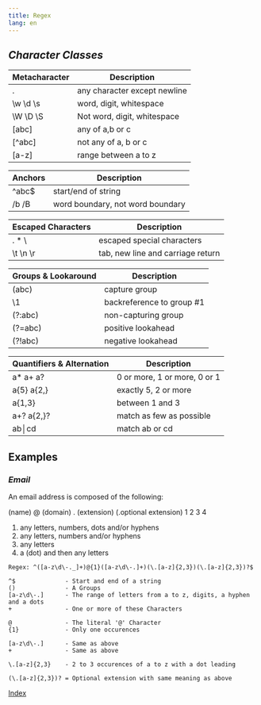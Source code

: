 ```yaml
---
title: Regex
lang: en
---
```


## *Character Classes*


| Metacharacter | Description                  |
|---------------|------------------------------|
| .             | any character except newline |
| \w \d \s      | word, digit, whitespace      |
| \W \D \S      | Not word, digit, whitespace  |
| [abc]         | any of a,b or c              |
| [^abc]        | not any of a, b or c         |
| [a-z]         | range between a to z         |

| Anchors | Description                      |
|---------|----------------------------------|
| ^abc$   | start/end of string              |
| /b /B   | word boundary, not word boundary |


| Escaped Characters | Description                       |
|--------------------|-----------------------------------|
| \. \*  \\          | escaped special characters        |
| \t  \n  \r         | tab, new line and carriage return |


| Groups & Lookaround | Description               |
|---------------------|---------------------------|
| (abc)               | capture group             |
| \1                  | backreference to group #1 |
| (?:abc)             | non-capturing group       |
| (?=abc)             | positive lookahead        |
| (?!abc)             | negative lookahead        |

| Quantifiers & Alternation | Description                  |
|---------------------------|------------------------------|
| a* a+ a?                  | 0 or more, 1 or more, 0 or 1 |
| a{5} a{2,}                | exactly 5, 2 or more         |
| a{1,3}                    | between 1 and 3              |
| a+? a{2,}?                | match as few as possible     |
| ab│cd                     | match ab or cd               |

## Examples

### *Email*

An email address is composed of the following:

(name) @ (domain) . (extension) (.optional extension)
   1        2           3                  4
   
1. any letters, numbers, dots and/or hyphens
2. any letters, numbers and/or hyphens
3. any letters
4. a (dot) and then any letters

`Regex: ^([a-z\d\-._]+)@{1}([a-z\d\-.]+)(\.[a-z]{2,3})(\.[a-z]{2,3})?$
`
```
^$              - Start and end of a string
()              - A Groups
[a-z\d\-.]      - The range of letters from a to z, digits, a hyphen and a dots
+               - One or more of these Characters
```

```
@               - The literal '@' Character
{1}             - Only one occurences
```

```
[a-z\d\-.]      - Same as above
+               - Same as above
```

```
\.[a-z]{2,3}    - 2 to 3 occurences of a to z with a dot leading

(\.[a-z]{2,3})? = Optional extension with same meaning as above
```

[Index](index.md)
